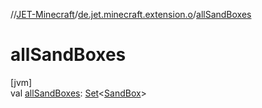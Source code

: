 //[JET-Minecraft](../../index.md)/[de.jet.minecraft.extension.o](index.md)/[allSandBoxes](all-sand-boxes.md)

# allSandBoxes

[jvm]\
val [allSandBoxes](all-sand-boxes.md): [Set](https://kotlinlang.org/api/latest/jvm/stdlib/kotlin.collections/-set/index.html)&lt;[SandBox](../de.jet.minecraft.runtime.sandbox/-sand-box/index.md)&gt;
